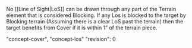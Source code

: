 No [[Line of Sight|LoS]] can be drawn through any part of the Terrain element that is considered Blocking.
If any Los is blocked to the target by Blocking terrain (Assuming there is a clear LoS past the terrain) then the target benefits from Cover if it is within 1” of the terrain piece.

"concept-cover", "concept-los"
"revision": 0
